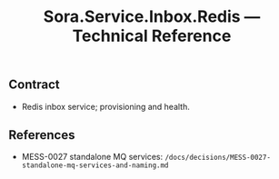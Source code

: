 ﻿---
uid: reference.modules.sora.service.inbox.redis
title: Sora.Service.Inbox.Redis — Technical Reference
description: Redis-based inbox service implementation.
since: 0.2.x
packages: [Sylin.Sora.Service.Inbox.Redis]
source: src/Sora.Service.Inbox.Redis/
---

## Contract
- Redis inbox service; provisioning and health.

## References
- MESS-0027 standalone MQ services: `/docs/decisions/MESS-0027-standalone-mq-services-and-naming.md`
